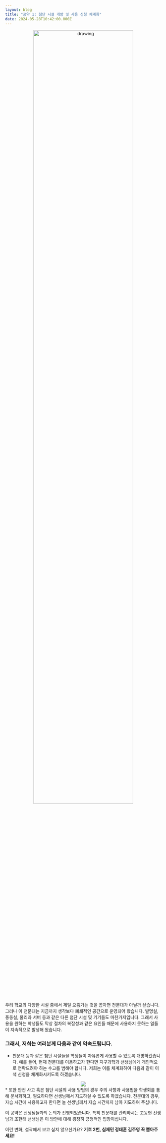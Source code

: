```yaml
---
layout: blog
title: "공약 1: 첨단 시설 개방 및 사용 신청 체계화"
date: 2024-05-28T10:42:00.000Z
---
```

<center><img src="https://img.dongascience.com/star/renew2016/images/common/topbg_intro.jpg" alt="drawing" width="80%"/></center>

우리 학교의 다양한 시설 중에서 제일 으뜸가는 것을 꼽자면 천문대가 아닐까 싶습니다. 그러나 이 천문대는 지금까지 생각보다 폐쇄적인 공간으로 운영되어 왔습니다. 발명실, 풍동실, 물리과 서버 등과 같은 다른 첨단 시설 및 기기들도 마찬가지입니다. 그래서 사용을 원하는 학생들도 막상 절차의 복잡성과 같은 요인들 때문에 사용하지 못하는 일들이 지속적으로 발생해 왔습니다.

### **그래서, 저희는 여러분께 다음과 같이 약속드립니다.**

* 천문대 등과 같은 첨단 시설들을 학생들이 자유롭게 사용할 수 있도록 개방하겠습니다. 예를 들어, 현재 천문대를 이용하고자 한다면 지구과학과 선생님에게 개인적으로 연락드려야 하는 수고를 범해야 합니다. 저희는 이를 체계화하여 다음과 같이 이석 신청을 체계화시키도록 하겠습니다.
<center><img src="https://i.imgur.com/CFifbai.png" height="auto" max-width="100%"/></center>
* 또한 안전 사고 혹은 첨단 시설의 사용 방법의 경우 주의 사항과 사용법을 학생회를 통해 문서화하고, 필요하다면 선생님께서 지도하실 수 있도록 하겠습니다. 천문대의 경우, 자습 시간에 사용하고자 한다면 늘 선생님께서 자습 시간까지 남아 지도하여 주십니다. 

이 공약은 선생님들과의 논의가 진행되었습니다. 특히 천문대를 관리하시는 고동현 선생님과 조현태 선생님은 이 방안에 대해 굉장히 긍정적인 입장이십니다. 

이런 변화, 설곽에서 보고 싶지 않으신가요? <strong>기호 2번, 심재민 정태훈 김주영 꼭 뽑아주세요! </strong>
